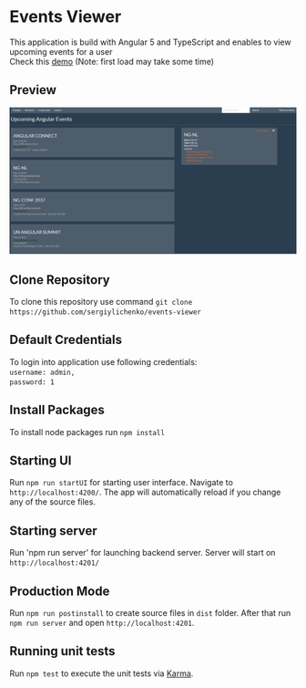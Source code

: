 # Events Viewer

This application is build with Angular 5 and TypeScript and enables to view upcoming events for a user  
Check this [demo](https://events-viewer.herokuapp.com/) (Note: first load may take some time)

## Preview
![](https://github.com/SergiyLichenko/events-viewer/blob/master/src/assets/images/ng-preview.png)

## Clone Repository
To clone this repository use command `git clone https://github.com/sergiylichenko/events-viewer`

## Default Credentials

To login into application use following credentials:  
`username: admin,`  
`password: 1 `  

## Install Packages

To install node packages run `npm install`

## Starting UI

Run `npm run startUI` for starting user interface. Navigate to `http://localhost:4200/`. The app will automatically reload if you change any of the source files.

## Starting server

Run 'npm run server' for launching backend server. Server will start on `http://localhost:4201/`

## Production Mode

Run `npm run postinstall` to create source files in `dist` folder. After that run `npm run server` and open `http://localhost:4201`.

## Running unit tests

Run `npm test` to execute the unit tests via [Karma](https://karma-runner.github.io).
